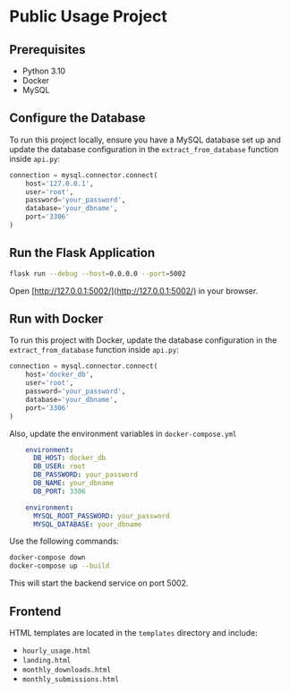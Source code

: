 # Public Usage Project

## Prerequisites

- Python 3.10
- Docker
- MySQL 

## Configure the Database
To run this project locally, ensure you have a MySQL database set up and update the database configuration in the `extract_from_database` function inside `api.py`:

```python
connection = mysql.connector.connect(
    host='127.0.0.1',
    user='root',
    password='your_password',
    database='your_dbname',
    port='3306'
)
```

## Run the Flask Application

```sh
flask run --debug --host=0.0.0.0 --port=5002
```

Open [http://127.0.0.1:5002/](http://127.0.0.1:5002/) in your browser.

## Run with Docker 

To run this project with Docker, update the database configuration in the `extract_from_database` function inside `api.py`:

```python
connection = mysql.connector.connect(
    host='docker_db',
    user='root',
    password='your_password',
    database='your_dbname',
    port='3306'
)
```

Also, update the environment variables in `docker-compose.yml`

```yml
    environment:
      DB_HOST: docker_db
      DB_USER: root
      DB_PASSWORD: your_password
      DB_NAME: your_dbname
      DB_PORT: 3306
```

```yml
    environment:
      MYSQL_ROOT_PASSWORD: your_password
      MYSQL_DATABASE: your_dbname
```

Use the following commands:

```sh
docker-compose down
docker-compose up --build
```

This will start the backend service on port 5002.

## Frontend

HTML templates are located in the `templates` directory and include:
- `hourly_usage.html`
- `landing.html`
- `monthly_downloads.html`
- `monthly_submissions.html`
